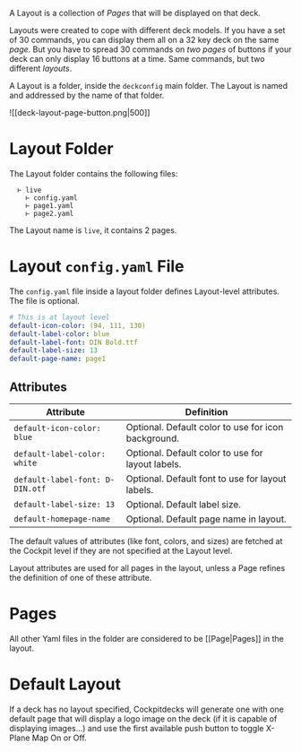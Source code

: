 A Layout is a collection of *Pages* that will be displayed on that deck.

Layouts were created to cope with different deck models. If you have a set of 30 commands, you can display them all on a 32 key deck on the same *page*. But you have to spread 30 commands on *two pages* of buttons if your deck can only display 16 buttons at a time. Same commands, but two different *layouts*.

A Layout is a folder, inside the `deckconfig` main folder. The Layout is named and addressed by the name of that folder.

![[deck-layout-page-button.png|500]]

# Layout Folder

The Layout folder contains the following files:

```
  ⊢ live
    ⊢ config.yaml
    ⊢ page1.yaml
    ⊢ page2.yaml
```

The Layout name is `live`, it contains 2 pages.

# Layout `config.yaml` File

The `config.yaml` file inside a layout folder defines Layout-level attributes. The file is optional.

```yaml
# This is at layout level
default-icon-color: (94, 111, 130)
default-label-color: blue
default-label-font: DIN Bold.ttf
default-label-size: 13
default-page-name: page1
```

## Attributes

| Attribute                       | Definition                                          |
| ------------------------------- | --------------------------------------------------- |
| `default-icon-color: blue`      | Optional. Default color to use for icon background. |
| `default-label-color: white`    | Optional. Default color to use for layout labels.   |
| `default-label-font: D-DIN.otf` | Optional. Default font to use for layout labels.    |
| `default-label-size: 13`        | Optional. Default label size.                       |
| `default-homepage-name`         | Optional. Default page name in layout.              |

The default values of attributes (like font, colors, and sizes) are fetched at the Cockpit level if they are not specified at the Layout level.

Layout attributes are used for all pages in the layout, unless a Page refines the definition of one of these attribute.

# Pages

All other Yaml files in the folder are considered to be [[Page|Pages]] in the layout.

# Default Layout

If a deck has no layout specified, Cockpitdecks will generate one with one default page that will display a logo image on the deck (if it is capable of displaying images...) and use the first available push button to toggle X-Plane Map On or Off.
